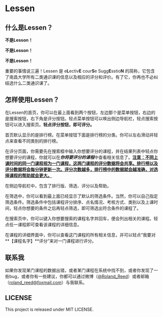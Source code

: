 # Lessen

## 什么是Lessen？

**不是Lesson！**

**不是Lesson！**

**不是Lesson！**

重要的事情说三遍！Lessen 是 e**L**ectiv**E** cour**S**e Sugg**E**sstio**N** 的简称，它包含了南昌大学所有二类通识课的信息以及相应的评分和评价。有了它，你再也不必纠结选什么二类通识课了。

## 怎样使用Lessen？

在Lessen的首页，你可以在最上面看到两个按钮，左边那个是菜单按钮，右边的是搜索按钮，右下角是评分按钮。轻点菜单按钮可以唤出侧边导航栏，轻点搜索按钮可以进入搜索页。**轻点评分按钮，即可评分。**

首页默认显示的是排行榜。在菜单按钮下面是排行榜的分类。你可以左右滑动并轻点来查看不同类别的排行榜。

在评分页面，你需要先在搜索框中输入你想要评分的课程，并在结果列表中轻点你想要评分的课程，你就可以在***你将要评分的课程***中查看相关信息了。**<u>注意：不同上课时间的同一门课程视为一门课程，这两门课程的评分数据将会共享。排行榜以及评分数据将会每分钟更新一次。评分次数越多，排行榜中的数据就会越准确，对选择课程的帮助就会更大。</u>**

在侧边导航栏中，包含了排行版、筛选、评分以及帮助。

在筛选中，你可以看到最上面已经显示了默认的筛选条件。当然，你可以自己指定筛选条件。筛选条件中包括课程评分排序、点名情况、考核方式、类别以及上课时间，轻点你想要的条件之后再轻点筛选，即可筛选出符合条件的课程了。

在搜索页中，你可以键入你想要搜索的课程名字并回车，便会列出相关的课程。轻点任一课程即可查看该课程的详细信息。

在课程的详细界面中，你可以查看这门课程的所有相关信息，并可以轻点“我要对**【课程名字】**评分”来对一门课程进行评分。

## 联系我

如果你发现某门课程的数据出错，或者某门课程在系统中找不到，或者你发现了一些bug，或者你有一些建议，你都可以通过微博（<a href="http://weibo.com/u/2515642230" target="_blank">@Roland_Reed</a>）或者邮箱（<a href="mailto:roland_reed@foxmail.com">roland\_reed@foxmail.com</a>）与我联系。

## LICENSE

This project is released under MIT LICENSE.